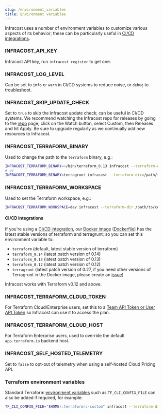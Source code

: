 ```yaml
---
slug: /environment_variables
title: Environment variables
---
```


Infracost uses a number of environment variables to customize various aspects of its behavior; these can be particularly useful in [CI/CD integrations](integrations).

### INFRACOST_API_KEY
Infracost API key, run `infracost register` to get one.

### INFRACOST_LOG_LEVEL
Can be set to `info` or `warn` in CI/CD systems to reduce noise, or `debug` to troubleshoot.

### INFRACOST_SKIP_UPDATE_CHECK
Set to `true` to skip the Infracost update check; can be useful in CI/CD systems. We recommend watching the Infracost repo for releases by going to the [repo](https://github.com/infracost/infracost) page, click on the Watch button, select Custom, then Releases and hit Apply. Be sure to upgrade regularly as we continually add new resources to Infracost.

### INFRACOST_TERRAFORM_BINARY
Used to change the path to the `terraform` binary, e.g.:
  ```sh
  INFRACOST_TERRAFORM_BINARY=~/bin/terraform_0.13 infracost --terraform-dir /path/to/code
  # or
  INFRACOST_TERRAFORM_BINARY=terragrunt infracost --terraform-dir=/path/to/code
  ```

### INFRACOST_TERRAFORM_WORKSPACE
Used to set the Terraform workspace, e.g.:
  ```sh
  INFRACOST_TERRAFORM_WORKSPACE=dev infracost --terraform-dir /path/to/code
  ```

#### CI/CD integrations
If you're using a [CI/CD integration](integrations), our [Docker image](https://hub.docker.com/repository/docker/infracost/infracost) ([Dockerfile](https://github.com/infracost/infracost/blob/master/Dockerfile)) has the latest stable versions of terraform and terragrunt; so you can set this environment variable to:
- `terraform` (default, latest stable version of terraform)
- `terraform_0.14` (latest patch version of 0.14)
- `terraform_0.13` (latest patch version of 0.13)
- `terraform_0.12` (latest patch version of 0.12)
- `terragrunt` (latest patch version of 0.27, if you need other versions of Terragrunt in the Docker image, please create an [issue](https://github.com/infracost/infracost/issues/new/choose))

Infracost works with Terraform v0.12 and above.

### INFRACOST_TERRAFORM_CLOUD_TOKEN
For Terraform Cloud/Enterprise users, set this to a [Team API Token or User API Token](https://www.terraform.io/docs/cloud/users-teams-organizations/api-tokens.html) so Infracost can use it to access the plan.

### INFRACOST_TERRAFORM_CLOUD_HOST
For Terraform Enterprise users, used to override the default `app.terraform.io` backend host.

### INFRACOST_SELF_HOSTED_TELEMETRY
Set to `false` to opt-out of telemetry when using a self-hosted Cloud Pricing API.

### Terraform environment variables
Standard Terraform [environment variables](https://www.terraform.io/docs/commands/environment-variables.html) such as `TF_CLI_CONFIG_FILE` can also be added if required, for example:
```sh
TF_CLI_CONFIG_FILE="$HOME/.terraformrc-custom" infracost --terraform-dir /path/to/code
```

